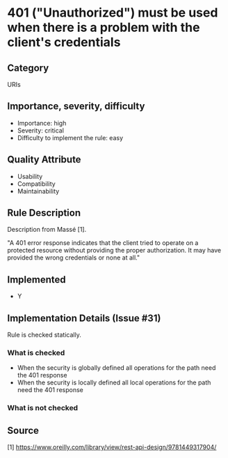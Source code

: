 # 401 ("Unauthorized") must be used when there is a problem with the client's credentials
## Category
URIs

## Importance, severity, difficulty
* Importance: high
* Severity: critical
* Difficulty to implement the rule: easy

## Quality Attribute
* Usability
* Compatibility
* Maintainability

## Rule Description
Description from Massé [1].

"A 401 error response indicates that the client tried to operate on a protected resource without providing the proper authorization. It may have provided the wrong credentials or none at all."

## Implemented
* Y

## Implementation Details (Issue #31)
Rule is checked statically.

### What is checked
* When the security is globally defined all operations for the path need the 401 response
* When the security is locally defined all local operations for the path need the 401 response
  

### What is not checked


## Source

[1] https://www.oreilly.com/library/view/rest-api-design/9781449317904/
